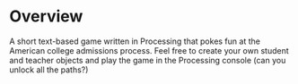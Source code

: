 # Overview

A short text-based game written in Processing that pokes fun at the American college admissions process. Feel free to create your own student and teacher objects and play the game in the Processing console (can you unlock all the paths?)

